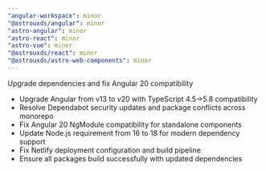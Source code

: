 ```yaml
---
"angular-workspace": minor
"@astrouxds/angular": minor
"astro-angular": minor
"astro-react": minor
"astro-vue": minor
"@astrouxds/react": minor
"@astrouxds/astro-web-components": minor
---
```


Upgrade dependencies and fix Angular 20 compatibility

- Upgrade Angular from v13 to v20 with TypeScript 4.5→5.8 compatibility
- Resolve Dependabot security updates and package conflicts across monorepo
- Fix Angular 20 NgModule compatibility for standalone components
- Update Node.js requirement from 16 to 18 for modern dependency support
- Fix Netlify deployment configuration and build pipeline
- Ensure all packages build successfully with updated dependencies
